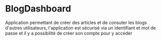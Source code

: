# BlogDashboard

Application permettant de créer des articles et de consuter les blogs d'autres utilisateurs, l'application est sécurisé via un identifiant et mot de passe et il y a possibilité de créer son compte pour y accéder